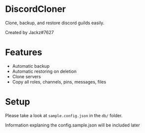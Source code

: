 # DiscordCloner
Clone, backup, and restore discord guilds easily.

Created by Jackz#7627

# Features
  * Automatic backup
  * Automatic restoring on deletion
  * Clone servers
  * Copy all roles, channels, pins, messages, files

# Setup

Please take a look at `sample.config.json` in the `db/` folder.

Information explaning the config.sample.json will be included later
